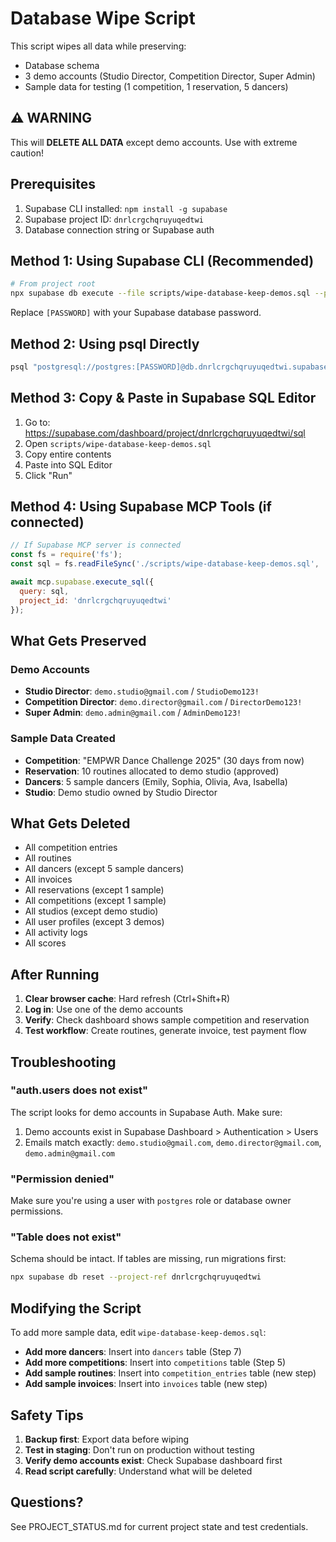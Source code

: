 # Database Wipe Script

This script wipes all data while preserving:
- Database schema
- 3 demo accounts (Studio Director, Competition Director, Super Admin)
- Sample data for testing (1 competition, 1 reservation, 5 dancers)

## ⚠️ WARNING

This will **DELETE ALL DATA** except demo accounts. Use with extreme caution!

## Prerequisites

1. Supabase CLI installed: `npm install -g supabase`
2. Supabase project ID: `dnrlcrgchqruyuqedtwi`
3. Database connection string or Supabase auth

## Method 1: Using Supabase CLI (Recommended)

```bash
# From project root
npx supabase db execute --file scripts/wipe-database-keep-demos.sql --project-ref dnrlcrgchqruyuqedtwi --db-url "postgresql://postgres:[PASSWORD]@db.dnrlcrgchqruyuqedtwi.supabase.co:5432/postgres"
```

Replace `[PASSWORD]` with your Supabase database password.

## Method 2: Using psql Directly

```bash
psql "postgresql://postgres:[PASSWORD]@db.dnrlcrgchqruyuqedtwi.supabase.co:5432/postgres" -f scripts/wipe-database-keep-demos.sql
```

## Method 3: Copy & Paste in Supabase SQL Editor

1. Go to: https://supabase.com/dashboard/project/dnrlcrgchqruyuqedtwi/sql
2. Open `scripts/wipe-database-keep-demos.sql`
3. Copy entire contents
4. Paste into SQL Editor
5. Click "Run"

## Method 4: Using Supabase MCP Tools (if connected)

```javascript
// If Supabase MCP server is connected
const fs = require('fs');
const sql = fs.readFileSync('./scripts/wipe-database-keep-demos.sql', 'utf8');

await mcp.supabase.execute_sql({
  query: sql,
  project_id: 'dnrlcrgchqruyuqedtwi'
});
```

## What Gets Preserved

### Demo Accounts
- **Studio Director**: `demo.studio@gmail.com` / `StudioDemo123!`
- **Competition Director**: `demo.director@gmail.com` / `DirectorDemo123!`
- **Super Admin**: `demo.admin@gmail.com` / `AdminDemo123!`

### Sample Data Created
- **Competition**: "EMPWR Dance Challenge 2025" (30 days from now)
- **Reservation**: 10 routines allocated to demo studio (approved)
- **Dancers**: 5 sample dancers (Emily, Sophia, Olivia, Ava, Isabella)
- **Studio**: Demo studio owned by Studio Director

## What Gets Deleted

- All competition entries
- All routines
- All dancers (except 5 sample dancers)
- All invoices
- All reservations (except 1 sample)
- All competitions (except 1 sample)
- All studios (except demo studio)
- All user profiles (except 3 demos)
- All activity logs
- All scores

## After Running

1. **Clear browser cache**: Hard refresh (Ctrl+Shift+R)
2. **Log in**: Use one of the demo accounts
3. **Verify**: Check dashboard shows sample competition and reservation
4. **Test workflow**: Create routines, generate invoice, test payment flow

## Troubleshooting

### "auth.users does not exist"
The script looks for demo accounts in Supabase Auth. Make sure:
1. Demo accounts exist in Supabase Dashboard > Authentication > Users
2. Emails match exactly: `demo.studio@gmail.com`, `demo.director@gmail.com`, `demo.admin@gmail.com`

### "Permission denied"
Make sure you're using a user with `postgres` role or database owner permissions.

### "Table does not exist"
Schema should be intact. If tables are missing, run migrations first:
```bash
npx supabase db reset --project-ref dnrlcrgchqruyuqedtwi
```

## Modifying the Script

To add more sample data, edit `wipe-database-keep-demos.sql`:

- **Add more dancers**: Insert into `dancers` table (Step 7)
- **Add more competitions**: Insert into `competitions` table (Step 5)
- **Add sample routines**: Insert into `competition_entries` table (new step)
- **Add sample invoices**: Insert into `invoices` table (new step)

## Safety Tips

1. **Backup first**: Export data before wiping
2. **Test in staging**: Don't run on production without testing
3. **Verify demo accounts exist**: Check Supabase dashboard first
4. **Read script carefully**: Understand what will be deleted

## Questions?

See PROJECT_STATUS.md for current project state and test credentials.
